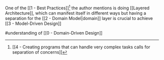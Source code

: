 One of the [[1 - Best Practices]][^1] the author mentions is doing [[Layered Architecture]], which can manifest itself in different ways but having a separation for the [[2 - Domain Model|domain]] layer is crucial to achieve [[3 - Model-Driven Design]]

#understanding  of [[0 - Domain-Driven Design]]

[^1]: [[4 - Creating programs that can handle very complex tasks calls for separation of concerns]]